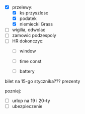 - [x] przelewy:
	- [x] ks przyszlosc
	- [x] podatek
	- [x] niemiecki Grass
- [ ] wigilia, odwolac
- [ ] zamowic podzespoly
- [ ] HR dokonczyc:
	- [ ] window
	- [ ] time const
	- [ ] battery


bilet na 15-go stycznika???
prezenty


pozniej:
- [ ] urlop na 19 i 20-ty
- [ ] ubezpieczenie